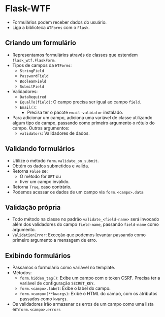 # Flask-WTF

- Formulários podem receber dados do usuário.
- Liga a biblioteca `WTForms` com o `Flask`.

## Criando um formulário

- Representamos formulários através de classes que estendem `flask_wtf.FlaskForm`.
- Tipos de campos da `WTForms`:
  - `StringField`
  - `PasswordField`
  - `BooleanField`
  - `SubmitField`
- Validadores:
  - `DataRequired`
  - `EqualTo(field)`: O campo precisa ser igual ao campo `field`.
  - `Email()`:
    - Precisa ter o pacote `email-validator` instalado. 
- Para adicionar um campo, adiciona uma variável de classe utilizando algum tipo de campo, passando como primeiro argumento o rótulo do campo. Outros argumentos:
  - `validators`: Validadores de dados.

## Validando formulários

- Utilize o método `form.validate_on_submit`.
- Obtém os dados submetidos e valida.
- Retorna `False` se:
  - O método for `GET` ou
  - tiver um campo inválido.
- Retorna `True`, caso contrário.
- Podemos acessar os dados de um campo via `form.<campo>.data`

## Validação própria

- Todo método na classe no padrão `validate_<field-name>` será invocado além dos validadores do campo `field-name`, passando `field-name` como argumento.
- `ValidationError`: Exceção que podemos levantar passando como primeiro argumento a mensagem de erro.

## Exibindo formulários

- Passamos o formulário como variável no template.
- Métodos:
  - `form.hidden_tag()`: Exibe um campo com o token CSRF. Precisa ter a variável de configuração `SECRET_KEY`.
  - `form.<campo>.label`: Exibe o label do campo.
  - `form.<campo>(**kwargs)`: Exibe o HTML do campo, com os atributos passados como `kwargs`.
- Os validadores irão armazenar os erros de um campo como uma lista em`form.<campo>.errors`
